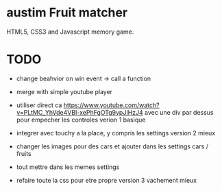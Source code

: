 # austim Fruit matcher
HTML5, CSS3 and Javascript memory game.

# TODO
* change beahvior on win event -> call a function
* merge with simple youtube player
* utiliser direct ca https://www.youtube.com/watch?v=PLtMC_YhVde4VBI-xePhFgOTg9ypJIHzJ4
avec une div par dessus pour empecher les controles
verion 1 basique

* integrer avec touchy a la place, y compris les settings
version 2 mieux

* changer les images pour des cars et ajouter dans les settings
cars / fruits

* tout mettre dans les memes settings
* refaire toute la css pour etre propre
version 3 vachement mieux
